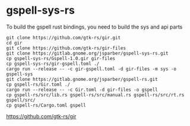 # gspell-sys-rs
To build the gspell rust bindings, you need to build the sys and api parts
```shell
git clone https://github.com/gtk-rs/gir.git
cd gir
git clone https://github.com/gtk-rs/gir-files
git clone https://gitlab.gnome.org/jsparber/gspell-sys-rs.git
cp gspell-sys-rs/Gspell-1.0.gir gir-files
cp gspell-sys-rs/gir-gspell.toml ./
cargo run --release -- -c gir-gspell.toml -d gir-files -m sys -o gspell-sys
git clone https://gitlab.gnome.org/jsparber/gspell-rs.git
cp gspell-rs/Gir.toml ./
cargo run --release -- -c Gir.toml -d gir-files -o gspell
cp gspell-rs/src/lib.rs gspell-rs/src/manual.rs gspell-rs/src/rt.rs gspell/src/
cp gspell-rs/Cargo.toml gspell
```
https://github.com/gtk-rs/gir
